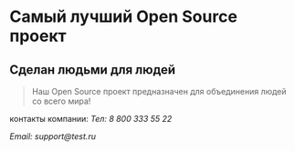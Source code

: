 # Самый лучший Open Source проект

## Сделан людьми для людей

> Наш Open Source проект предназначен для объединения людей со всего мира!

контакты компании:
_Тел: 8 800 333 55 22_
 
_Email: support@test.ru_
